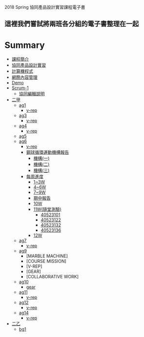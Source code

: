 
2018 Spring 協同產品設計實習課程電子書

這裡我們嘗試將兩班各分組的電子書整理在一起
----
# Summary

* [課程簡介](README.md)
* [協同產品設計實習](cd.md)
* [計算機程式](cp.md)
* [網際內容管理](wcms.md)
* [Demo](demo.md)
* [Scrum-1](scrum1/readme.md)
    * [協同編輯說明](scrum1/collaboration.md)
* [二甲](2a_readme.md)
    * [ag1](ag1/readme.md)
        * [v-rep](ag1/v-rep/readme.md)
    * [ag3](ag3/readme.md)
        * [v-rep](ag3/v-rep/readme.md)
    * [ag4](ag4/readme.md)
        * [v-rep](ag4/v-rep/readme.md)
    * [ag5](ag5/readme.md)
    * [ag6](ag6/readme.md)
        * [v-rep](ag6/v-rep/readme.md)
        * [鋼球循環運動機構報告](ag6/gang-qiu-xun-huan-yun-dong-ji-gou-bao-gao/README.md)
            * [機構\(一\)](ag6/gang-qiu-xun-huan-yun-dong-ji-gou-bao-gao/ji-gou-yi.md)
            * [機構\(二\)](ag6/gang-qiu-xun-huan-yun-dong-ji-gou-bao-gao/ji-gou-er.md)
            * [機構\(三\)](ag6/gang-qiu-xun-huan-yun-dong-ji-gou-bao-gao/ji-gou-san.md)
         * [每周進度](ag6/mei-zhou-jin-du/README.md)
            * [1~3W](ag6/mei-zhou-jin-du/1-3w.md)
            * [4~6W](ag6/mei-zhou-jin-du/4-6w.md)
            * [7~9W](ag6/mei-zhou-jin-du/7-9w.md)
            * [期中報告](ag6/mei-zhou-jin-du/qi-zhong-bao-gao.md)
            * [10W](ag6/mei-zhou-jin-du/10w.md)
            * [11W\(隨堂測驗\)](ag6/mei-zhou-jin-du/11w-sui-tang-ce-yan/README.md)
                * [40523101](ag6/mei-zhou-jin-du/11w-sui-tang-ce-yan/40523101.md)
                * [40523122](ag6/mei-zhou-jin-du/11w-sui-tang-ce-yan/40523122.md)
                * [40523132](ag6/mei-zhou-jin-du/11w-sui-tang-ce-yan/40523132.md)
                * [40523136](ag6/mei-zhou-jin-du/11w-sui-tang-ce-yan/40523136.md)
            * [12W](ag6/mei-zhou-jin-du/11w-sui-tang-ce-yan/12w.md)
    * [ag7](ag7/readme.md)
        * [v-rep](ag7/v-rep/readme.md)
    * [ag9](ag9/readme.md)
      * [MARBLE MACHINE]
      * [COURSE MISSION]
      * [V-REP]
      * [GEAR]
      * [COLLABORATIVE WORK]
    * [ag10](ag10/readme.md)
      * [gear](ag10/gear/readme.md)
    * [ag11](ag11/readme.md)
      * [v-rep](ag11/v-rep/readme.md)
    * [ag12](ag12/readme.md)
      * [v-rep](ag12/v-rep/readme.md)
    * [ag14](ag14/readme.md)
      * [v-rep](ag14/v-rep/readme.md)
* [二乙](2b_readme.md)
    * [bg1](bg1/readme.md)
